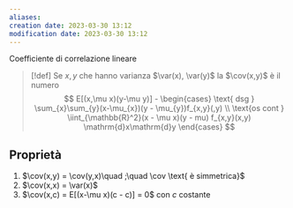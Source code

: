 ```yaml
---
aliases: 
creation date: 2023-03-30 13:12
modification date: 2023-03-30 13:12
---
```


Coefficiente di correlazione lineare

>[!def]
>Se $x,y$ che hanno varianza $\var(x), \var(y)$
 >la $\cov(x,y)$ è il numero
>$$ E[(x,\mu x)(y-\mu y)] - \begin{cases}
>\text{ dsg } \sum_{x}\sum_{y}(x-\mu_{x})(y - \mu_{y})f_{x,y}(,y) \\
>\text{os cont } \iint_{\mathbb{R}^2}(x - \mu x)(y - mu) f_{x,y}(x,y) \mathrm{d}x\mathrm{d}y
>\end{cases} $$


## Proprietà
1. $\cov(x,y) = \cov(y,x)\quad ;\quad \cov \text{ è simmetrica}$
2. $\cov(x,x) = \var(x)$
3. $\cov(x,c) = E[(x-\mu x)(c - c)] = 0$ con $c$ costante